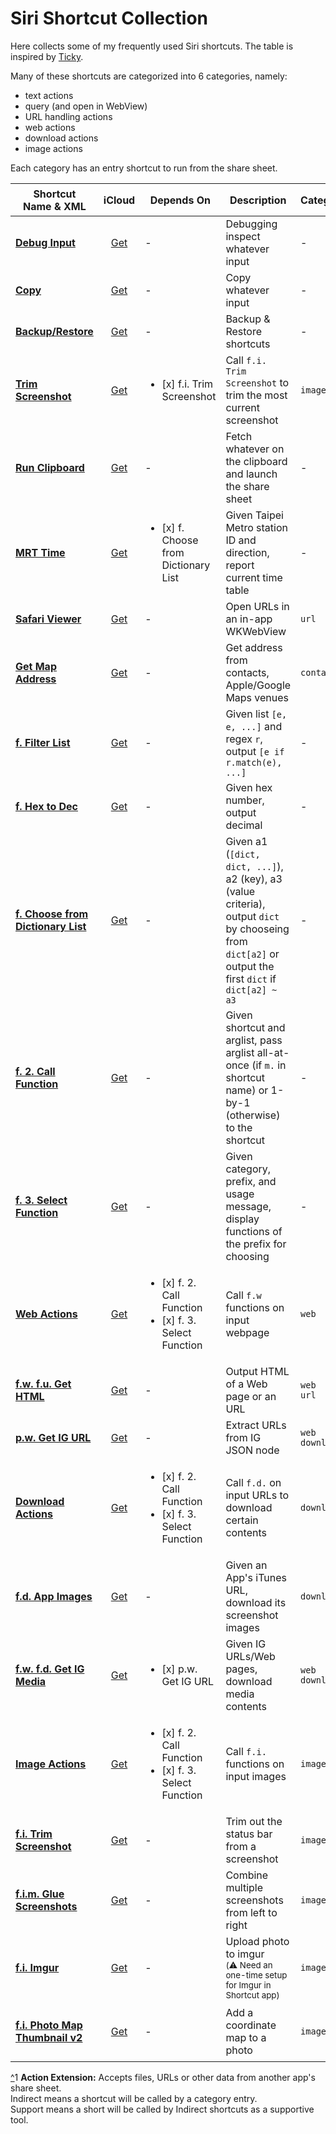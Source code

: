 # Siri Shortcut Collection

Here collects some of my frequently used Siri shortcuts.
The table is inspired by [Ticky](https://github.com/ticky/siri-shortcuts/).

Many of these shortcuts are categorized into 6 categories, namely:
  - text actions
  - query (and open in WebView)
  - URL handling actions
  - web actions
  - download actions
  - image actions

Each category has an entry shortcut to run from the share sheet.


| Shortcut<br/> Name & XML | iCloud | Depends On | Description | Category | Action Extension<sup><a href='#act-ext' name='^act-ext'>1</a></sup> | Widget | Source |
| ------------------------ | :----: | ---------- | ----------- | -------- | :-----------------------------------------------------------------: | :----: | ------ |
| [**Debug Input**][dbg] | [Get][dbg-i] | - | Debugging inspect whatever input | - | YES | NO | - |
| [**Copy**][cp] | [Get][cp-i] | - | Copy whatever input | - | YES | NO | - |
| [**Backup/Restore**][bak] | [Get][bak-i] | - | Backup & Restore shortcuts | - | NO | NO | [@brentacPrime][bak-src] |
| [**Trim Screenshot**][trim] | [Get][trim-i] | <ul><li>[x] f.i. Trim Screenshot</li></ul> | Call `f.i. Trim Screenshot` to trim the most current screenshot | `image` | NO | YES | - |
| [**Run Clipboard**][clip] | [Get][clip-i] | - | Fetch whatever on the clipboard and launch the share sheet | - | YES<br/><sup>(but use clipboard content instead)</sup> | YES | - |
| [**MRT Time**][mrt] | [Get][mrt-i] | <ul><li>[x] f. Choose from Dictionary List</li></ul> | Given Taipei Metro station ID and direction, report current time table | - | NO | YES | - |
| [**Safari Viewer**][sf] | [Get][sf-i] | - | Open URLs in an in-app WKWebView | `url` | YES | NO | - |
| [**Get Map Address**][addr] | [Get][addr-i] | - | Get address from contacts, Apple/Google Maps venues | `contacts` | YES | NO | - |
| [**f. Filter List**][f-fltr] | [Get][f-fltr-i] | - | Given list `[e, e, ...]` and regex `r`, output `[e if r.match(e), ...]` | - | NO | NO | - |
| [**f. Hex to Dec**][f-0x] | [Get][f-0x-i] | - | Given hex number, output decimal | - | NO | NO | - |
| [**f. Choose from Dictionary List**][f-cdl] | [Get][f-cdl-i] | - | Given a1 (`[dict, dict, ...]`), a2 (key), a3 (value criteria), output `dict` by chooseing from `dict[a2]` or output the first `dict` if `dict[a2] ~ a3` | - | NO | NO | - |
| [**f. 2. Call Function**][f-fn] | [Get][f-fn-i] | - | Given shortcut and arglist, pass arglist all-at-once (if `m.` in shortcut name) or 1-by-1 (otherwise) to the shortcut | - | NO | NO | - |
| [**f. 3. Select Function**][f-selfn] | [Get][f-selfn-i] | - | Given category, prefix, and usage message, display functions of the prefix for choosing | - | NO | NO | - |
| [**Web Actions**][web] | [Get][web-i] | <ul><li>[x] f. 2. Call Function</li><li>[x] f. 3. Select Function</li></ul> | Call `f.w` functions on input webpage | `web` | YES | NO | - |
| [**f.w. f.u. Get HTML**][fwfu-htm] | [Get][fwfu-htm-i] | - | Output HTML of a Web page or an URL | `web`</br>`url` | Indirect | NO | - |
| [**p.w. Get IG URL**][pw-ig] | [Get][pw-ig-i] | - | Extract URLs from IG JSON node | `web`<br/>`download` | Support | NO | - |
| [**Download Actions**][dl] | [Get][dl-i] | <ul><li>[x] f. 2. Call Function</li><li>[x] f. 3. Select Function</li></ul> | Call `f.d.` on input URLs to download certain contents | `download` | YES | NO | - |
| [**f.d. App Images**][fd-aimg] | [Get][fd-aimg-i] | - | Given an App's iTunes URL, download its screenshot images | `download` | Indirect | NO | - |
| [**f.w. f.d. Get IG Media**][fwfd-igm] | [Get][fwfd-igm-i] | <ul><li>[x] p.w. Get IG URL</li></ul> | Given IG URLs/Web pages, download media contents | `web`<br/>`download` | NO | NO | - |
| [**Image Actions**][img] | [Get][img-i] | <ul><li>[x] f. 2. Call Function</li><li>[x] f. 3. Select Function</li></ul> | Call `f.i.` functions on input images | `image` | YES | NO | - |
| [**f.i. Trim Screenshot**][fi-trim] | [Get][fi-trim-i] | - | Trim out the status bar from a screenshot | `image` | Indirect | NO | - |
| [**f.i.m. Glue Screenshots**][fim-glue] | [Get][fim-glue-i] | - | Combine multiple screenshots from left to right | `image` | Indirect | NO | - |
| [**f.i. Imgur**][fi-imgur] | [Get][fi-imgur-i] | - | Upload photo to imgur <br/><sup>(:warning: Need an one-time setup for Imgur in Shortcut app)</sup> | `image` | Indirect | NO | - |
| [**f.i. Photo Map Thumbnail v2**][fi-imgmap] | [Get][fi-imgmap-i] | - | Add a coordinate map to a photo | `image` | Indirect | NO | [Reddit @atomicsiren][fi-imgmap-src] <br/><sup>(Modified to integrate into Image Actions)</sup> |

<a href='#^act-ext'>^</a><a name='act-ext'>1</a> __Action Extension:__ Accepts files, URLs or other data from another app's share sheet. <br/>
Indirect means a shortcut will be called by a category entry.<br/>
Support means a short will be called by Indirect shortcuts as a supportive tool.


[bak]: <xml/Backup%3ARestore.shortcut>
[bak-i]: <https://www.icloud.com/shortcuts/ee2fa9e163be4704b061193c444cd124>
[bak-src]: <http://www.brentac.com/blog/2017/3/25/backup-and-restore-your-workflows>
[cp]: <xml/Copy.shortcut>
[cp-i]: <https://www.icloud.com/shortcuts/d12ada588c8c4a428d647f03b3b73277>
[dbg]: <xml/Debug%20Input.shortcut>
[dbg-i]: <https://www.icloud.com/shortcuts/771e4d44f2574d50883e448b96bbba8e>
[trim]: <xml/Trim%20Screenshot.shortcut>
[trim-i]: <https://www.icloud.com/shortcuts/c16437ac859740f3afdb0d197c550667>
[clip]: <xml/Run%20Clipboard.shortcut>
[clip-i]: <https://www.icloud.com/shortcuts/dc005d02c9024647b47d720369b4adcb>
[mrt]: <xml/MRT%20Time.shortcut>
[mrt-i]: <https://www.icloud.com/shortcuts/54cbc09a110947de92231449d2c19792>
[sf]: <xml/Safari%20Viewer.shortcut>
[sf-i]: <https://www.icloud.com/shortcuts/90b0e685b75447ee87ebb4efce87bc88>
[addr]: <xml/Get%20Map%20Address.shortcut>
[addr-i]: <https://www.icloud.com/shortcuts/ee24a5d1362d4fd09fd98de3372b4247>
[f-fltr]: <xml/f.%20Filter%20List.shortcut>
[f-fltr-i]: <https://www.icloud.com/shortcuts/8feb5eb12d02406093d9aaecc4dc3d4d>
[f-0x]: <xml/f.%20Hex%20to%20Dec.shortcut>
[f-0x-i]: <https://www.icloud.com/shortcuts/7ef23c6f8f1d4d56a2d9d61572db2305>
[f-cdl]: <xml/f.%20Choose%20from%20Dictionary%20List.shortcut>
[f-cdl-i]: <https://www.icloud.com/shortcuts/337bb10070994f789afbc22b9b1ca668>
[f-fn]: <xml/f.%202.%20Call%20Function.shortcut>
[f-fn-i]: <https://www.icloud.com/shortcuts/f5b310f99c4a4f2e99440a405b8d97ca>
[f-selfn]: <xml/f.%203.%20Select%20Function.shortcut>
[f-selfn-i]: <https://www.icloud.com/shortcuts/6a3dbb4c49504839942d6a40a9637786>
[web]: <xml/Web%20Actions.shortcut>
[web-i]: <https://www.icloud.com/shortcuts/cff2a6f1a9f14c4691ded49d418f5e17>
[fwfu-htm]: <xml/f.w.%20f.u.%20Get%20HTML.shortcut>
[fwfu-htm-i]: <https://www.icloud.com/shortcuts/14faa19d7cff44968887cfb1c36c3a72>
[pw-ig]: <xml/p.w.%20Get%20IG%20URL.shortcut>
[pw-ig-i]: <https://www.icloud.com/shortcuts/ec2c9dae558844f0a4766d7d7d69f660>
[dl]: <xml/Download%20Actions.shortcut>
[dl-i]: <https://www.icloud.com/shortcuts/3f624d9ca1db40b9a19623559760f4cd>
[fd-aimg]: <xml/f.d.%20App%20Images.shortcut>
[fd-aimg-i]: <https://www.icloud.com/shortcuts/f2686716696e4f1fa299c719ea416fa1>
[fwfd-igm]: <xml/f.w.%20f.d.%20Get%20IG%20Media.shortcut>
[fwfd-igm-i]: <https://www.icloud.com/shortcuts/8ec71bfb74674194a116fb22c34e46eb>
[img]: <xml/Image%20Actions.shortcut>
[img-i]: <https://www.icloud.com/shortcuts/53e178455baf4e03b9c573a5f2b0850f>
[fi-trim]: <xml/f.i.%20Trim%20Screenshot.shortcut>
[fi-trim-i]: <https://www.icloud.com/shortcuts/5b7b4bdff09745e7b2dcebf57b42c678>
[fim-glue]: <xml/f.i.m.%20Glue%20Screenshots.shortcut>
[fim-glue-i]: <https://www.icloud.com/shortcuts/f29b93a9c638477b9859c7cfd857fdb9>
[fi-imgur]: <xml/f.i.%20Imgur.shortcut>
[fi-imgur-i]: <https://www.icloud.com/shortcuts/b9a28aab4a854b29bbf63c11d5813d01>
[fi-imgmap]: <xml/f.i.%20Photo%20Map%20Thumbnail%20v2.shortcut>
[fi-imgmap-i]: <https://www.icloud.com/shortcuts/38e72001cb7142339ccb2e2a5d86640a>
[fi-imgmap-src]: <https://reddit.com/r/shortcuts/comments/9qyh6y/add_thumbnail_map_to_photo/>
